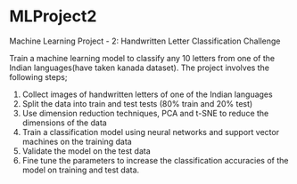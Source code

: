 # MLProject2
Machine Learning Project - 2: Handwritten Letter Classification Challenge

Train a machine learning model to classify any 10 letters from one of the Indian languages(have taken kanada dataset). The project involves the following steps;

1. Collect images of handwritten letters of one of the Indian languages 
2. Split the data into train and test tests (80% train and 20% test)
3. Use dimension reduction techniques, PCA and t-SNE to reduce the dimensions of the data
4. Train a classification model using neural networks and support vector machines on the training data
5. Validate the model on the test data 
6. Fine tune the parameters to increase the classification accuracies of the model on training and test data.
